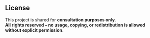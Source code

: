 ## License
This project is shared for **consultation purposes only**.  
**All rights reserved – no usage, copying, or redistribution is allowed without explicit permission.**
